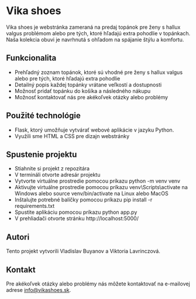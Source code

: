 # Vika shoes
Vika shoes je webstránka zameraná na predaj topánok pre ženy s hallux valgus problémom alebo pre tých, ktoré hľadajú extra pohodlie v topánkach. Naša kolekcia obuvi je navrhnutá s ohľadom na spájanie štýlu a komfortu.

## Funkcionalita
- Prehľadný zoznam topánok, ktoré sú vhodné pre ženy s hallux valgus alebo pre tých, ktoré hľadajú extra pohodlie
- Detailný popis každej topánky vrátane veľkostí a dostupnosti
- Možnosť pridať topánku do košíka a následného nákupu
- Možnosť kontaktovať nás pre akékoľvek otázky alebo problémy

## Použité technológie
- Flask, ktorý umožňuje vytvárať webové aplikácie v jazyku Python. 
- Využili sme HTML a CSS pre dizajn webstránky

## Spustenie projektu
- Stiahnite si projekt z repozitára
- V termináli otvorte adresár projektu
- Vytvorte virtuálne prostredie pomocou príkazu python -m venv venv
- Aktivujte virtuálne prostredie pomocou príkazu venv\Scripts\activate na Windows alebo source venv/bin/activate na Linux alebo MacOS
- Inštalujte potrebné balíčky pomocou príkazu pip install -r requirements.txt
- Spustite aplikáciu pomocou príkazu python app.py
- V prehliadači otvorte stránku http://localhost:5000/

## Autori
Tento projekt vytvorili Vladislav Buyanov a Viktoria Lavrinczová.

## Kontakt
Pre akékoľvek otázky alebo problémy nás môžete kontaktovať na e-mailovej adrese info@vikashoes.sk.